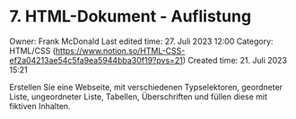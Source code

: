 # 7. HTML-Dokument - Auflistung

Owner: Frank McDonald
Last edited time: 27. Juli 2023 12:00
Category: HTML/CSS (https://www.notion.so/HTML-CSS-ef2a04213ae54c5fa9ea5944bba30f19?pvs=21)
Created time: 21. Juli 2023 15:21

Erstellen Sie eine Webseite, mit verschiedenen Typselektoren, geordneter Liste, ungeordneter Liste, Tabellen, Überschriften und füllen diese mit fiktiven Inhalten.
